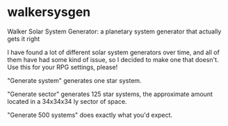# walkersysgen

Walker Solar System Generator: a planetary system generator that actually gets it right


I have found a lot of different solar system generators over time, and all of them have had some kind of issue, so I decided to make one that doesn't. 
Use this for your RPG settings, please!


"Generate system" generates one star system.


"Generate sector" generates 125 star systems, the approximate amount located in a 34x34x34 ly sector of space.


"Generate 500 systems" does exactly what you'd expect.
